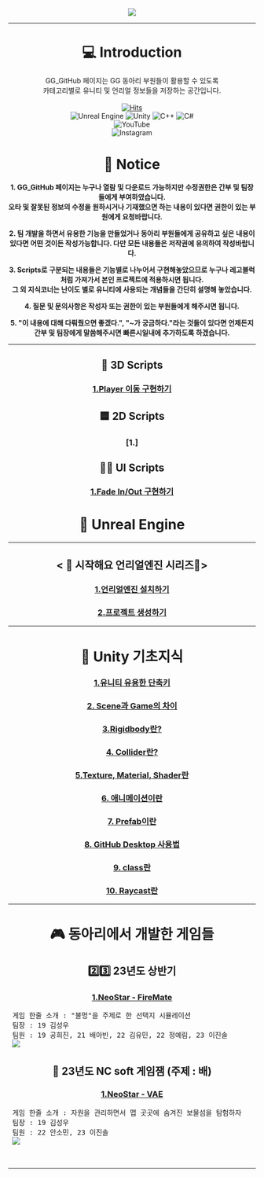 
 <div align = "center">

 <img src="https://capsule-render.vercel.app/api?type=Rounded&color=auto&height=300&section=header&text=GG%20GitHub&fontSize=95"/>
 
 ---
 
 # 💻 Introduction
  GG_GitHub 페이지는 GG 동아리 부원들이 활용할 수 있도록 <br>카테고리별로 유니티 및 언리얼 정보들을 저장하는 공간입니다.<br><br>
[![Hits](https://hits.seeyoufarm.com/api/count/incr/badge.svg?url=https%3A%2F%2Fgithub.com%2Fstarhome7%2FGG_Unity_GitHub%2Ftree%2Fmain&count_bg=%2379C83D&title_bg=%23555555&icon=&icon_color=%23E7E7E7&title=%EB%B0%A9%EB%AC%B8%EC%9E%90+%EC%88%98+&edge_flat=false)](https://hits.seeyoufarm.com)
<br>	![Unreal Engine](https://img.shields.io/badge/unreal%20engine-%23313131.svg?style=for-the-badge&logo=unrealengine&logoColor=white)
![Unity](https://img.shields.io/badge/unity-%23000000.svg?style=for-the-badge&logo=unity&logoColor=white)
![C++](https://img.shields.io/badge/c++-%2300599C.svg?style=for-the-badge&logo=c%2B%2B&logoColor=white)
![C#](https://img.shields.io/badge/c%23-%23239120.svg?style=for-the-badge&logo=csharp&logoColor=white)
<br> ![YouTube](https://img.shields.io/badge/YouTube-%23FF0000.svg?style=for-the-badge&logo=YouTube&logoColor=white)
<br>![Instagram](https://img.shields.io/badge/Instagram-%23E4405F.svg?style=for-the-badge&logo=Instagram&logoColor=white)
# 📣 Notice

<t>**1. GG_GitHub 페이지는 누구나 열람 및 다운로드 가능하지만 수정권한은 간부 및 팀장들에게 부여하였습니다.
   <br>오타 및 잘못된 정보의 수정을 원하시거나 기재했으면 하는 내용이 있다면 권한이 있는 부원에게 요청바랍니다.**

<t>**2. 팀 개발을 하면서 유용한 기능을 만들었거나 동아리 부원들에게 공유하고 싶은 내용이 있다면 어떤 것이든 작성가능합니다.
   다만 모든 내용들은 저작권에 유의하여 작성바랍니다.**

<t>**3. Scripts로 구분되는 내용들은 기능별로 나누어서 구현해놓았으므로 누구나 레고블럭처럼 가져가서 본인 프로젝트에 적용하시면 됩니다.
   <br>그 외 지식코너는 난이도 별로 유니티에 사용되는 개념들을 간단히 설명해 놓았습니다.**

<t>**4. 질문 및 문의사항은 작성자 또는 권한이 있는 부원들에게 해주시면 됩니다.**

<t>**5. "이 내용에 대해 다뤄줬으면 좋겠다.", "~가 궁금하다."라는 것들이 있다면 언제든지 간부 및 팀장에게 말씀해주시면 빠른시일내에 추가하도록 하겠습니다.**

---

 ## 🧊 3D Scripts 
 ### [1.Player 이동 구현하기](https://github.com/starhome7/GG_Unity_GitHub/blob/main/3D%20Scripts/1.%20Player%20%EC%9D%B4%EB%8F%99%20%EA%B5%AC%ED%98%84%ED%95%98%EA%B8%B0/1.%20Player%20%EC%9D%B4%EB%8F%99%20%EA%B5%AC%ED%98%84%ED%95%98%EA%B8%B0.md)

## 🟦 2D Scripts
 ### [1.]
 
## 👨‍💻 UI Scripts
 ### [1.Fade In/Out 구현하기](https://github.com/starhome7/GG_Unity_GitHub/blob/main/UI%20Scripts/1.%20FadeInOut%20%EA%B5%AC%ED%98%84%ED%95%98%EA%B8%B0/FadeInOut.md)

# 👾 Unreal Engine
---
## < :raccoon: 시작해요 언리얼엔진 시리즈🌲>
### [1.언리얼엔진 설치하기](https://github.com/starhome7/GG_Unity_GitHub/blob/main/Unreal_Basic/1.%EC%8B%9C%EC%9E%91%ED%95%B4%EC%9A%94%20%EC%96%B8%EB%A6%AC%EC%96%BC%EC%97%94%EC%A7%84(%EC%84%A4%EC%B9%98%EB%B0%A9%EB%B2%95)/1.%EC%96%B8%EB%A6%AC%EC%96%BC%EC%97%94%EC%A7%84%20%EC%84%A4%EC%B9%98.md)
### [2.프로젝트 생성하기](https://github.com/starhome7/GG_Unity_GitHub/blob/main/Unreal_Basic/2.%ED%94%84%EB%A1%9C%EC%A0%9D%ED%8A%B8%20%EC%83%9D%EC%84%B1/2.%ED%94%84%EB%A1%9C%EC%A0%9D%ED%8A%B8%20%EC%83%9D%EC%84%B1.md)

---
 # 📝 Unity 기초지식
  ### [1.유니티 유용한 단축키](https://github.com/starhome7/GG_Unity_GitHub/blob/dcb1ecd0655f4d645dca62a71181181df2947943/Unity_Basic/1.%EC%9C%A0%EB%8B%88%ED%8B%B0%20%EC%9C%A0%EC%9A%A9%ED%95%9C%20%EB%8B%A8%EC%B6%95%ED%82%A4/1.%EC%9C%A0%EB%8B%88%ED%8B%B0%20%EC%9C%A0%EC%9A%A9%ED%95%9C%20%EB%8B%A8%EC%B6%95%ED%82%A4.md)
  ### [2. Scene과 Game의 차이 ](https://github.com/starhome7/GG_Unity_GitHub/blob/eeac98ba3204e4a8af483753fac4a164807dead5/Unity_Basic/2.%20Scene%EA%B3%BC%20Game%EC%9D%98%20%EC%B0%A8%EC%9D%B4/2.%20Scene%EA%B3%BC%20Game%EC%9D%98%20%EC%B0%A8%EC%9D%B4.md)
  ### [3.Rigidbody란?](https://github.com/starhome7/GG_Unity_GitHub/blob/813796fbaa390228a2592245b372896aa8643f82/Unity_Basic/3.Rigidbody%EB%9E%80/3.Rigidbody%EB%9E%80.md)
  ### [4. Collider란?](https://github.com/starhome7/GG_Unity_GitHub/blob/main/Unity_Basic/4.%20Collider%EB%9E%80/4.%20Collider%EB%9E%80.md)
  ### [5.Texture, Material, Shader란](https://github.com/starhome7/GG_Unity_GitHub/blob/main/Unity_Basic/5.%20Texture%2C%20Material%2C%20Shader%EB%9E%80/5.%20Texture%2C%20Material%2C%20Shader%EB%9E%80.md)
  ### [6. 애니메이션이란](https://github.com/starhome7/GG_Unity_GitHub/blob/main/Unity_Basic/6.%20%EC%95%A0%EB%8B%88%EB%A9%94%EC%9D%B4%EC%85%98%EC%9D%B4%EB%9E%80/6.%20%EC%95%A0%EB%8B%88%EB%A9%94%EC%9D%B4%EC%85%98%EC%9D%B4%EB%9E%80.md)
   ### [7. Prefab이란](https://github.com/starhome7/GG_Unity_GitHub/blob/main/Unity_Basic/7.Prefab%EC%9D%B4%EB%9E%80/7.%20Prefab%EC%9D%B4%EB%9E%80.md)
   ### [8. GitHub Desktop 사용법](https://github.com/starhome7/GG_Unity_GitHub/blob/main/Unity_Basic/8.%20GitHub%20Desktop%20%EC%82%AC%EC%9A%A9%EB%B2%95/8.%20GitHub%20Desktop%20%EC%82%AC%EC%9A%A9%EB%B2%95.md)
### [9. class란](https://github.com/starhome7/GG_Unity_GitHub/blob/main/Unity_Basic/9.%20class%EB%9E%80/9.%20class%EB%9E%80.md)
### [10. Raycast란](https://github.com/starhome7/GG_Unity_GitHub/blob/main/Unity_Basic/10.Raycast%EB%9E%80/10.Raycast%EB%9E%80.md)

---

# 🎮 동아리에서 개발한 게임들
## 2️⃣3️⃣ 23년도 상반기
### [1.NeoStar - FireMate](https://github.com/starhome7/GG_Unity_GitHub/tree/main/Games/23%EB%85%84%20%EC%83%81%EB%B0%98%EA%B8%B0%20%EA%B2%8C%EC%9E%84%EB%AA%A9%EB%A1%9D/NeoStar_FireMate)

<pre align = "left">
 게임 한줄 소개 : "불멍"을 주제로 한 선택지 시뮬레이션
 팀장 : 19 김성우
 팀원 : 19 공희진, 21 배아빈, 22 김유민, 22 정예림, 23 이진솔
 <img src="https://github.com/starhome7/GG_Unity_GitHub/blob/main/Games/23%EB%85%84%20%EC%83%81%EB%B0%98%EA%B8%B0%20%EA%B2%8C%EC%9E%84%EB%AA%A9%EB%A1%9D/NeoStar_FireMate/FireMate.png"/>
</pre>

## 🚢 23년도 NC soft 게임잼 (주제 : 배)
### [1.NeoStar - VAE](https://github.com/starhome7/GG_Unity_GitHub/tree/main/Games/23%EB%85%84%20NCsoft%20%EA%B2%8C%EC%9E%84%EC%9E%BC/1.%20VAE)
<pre align = "left">
 게임 한줄 소개 : 자원을 관리하면서 맵 곳곳에 숨겨진 보물섬을 탐험하자
 팀장 : 19 김성우
 팀원 : 22 안소민, 23 이진솔
 <img src="https://github.com/starhome7/GG_Unity_GitHub/blob/main/Games/23%EB%85%84%20NCsoft%20%EA%B2%8C%EC%9E%84%EC%9E%BC/1.%20VAE/VAE.png"/>
</pre>


<br>

---






</div>






  
